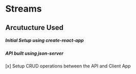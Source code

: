 # Streams

## Arcutucture Used

##### Initial Setup using create-react-app
##### API built using json-server


[x] Setup CRUD operations between the API and Client App
